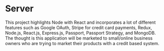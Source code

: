 # Server
This project highlights Node with React and incorporates a lot of different features such as Google OAuth, Stripe for credit card payments, Redux, Node.js, React.js, Express.js, Passport, Passport Strategy, and MongoDB. The thought is this application will be marketed to small/online business owners who are trying to market their products with a credit based system.
